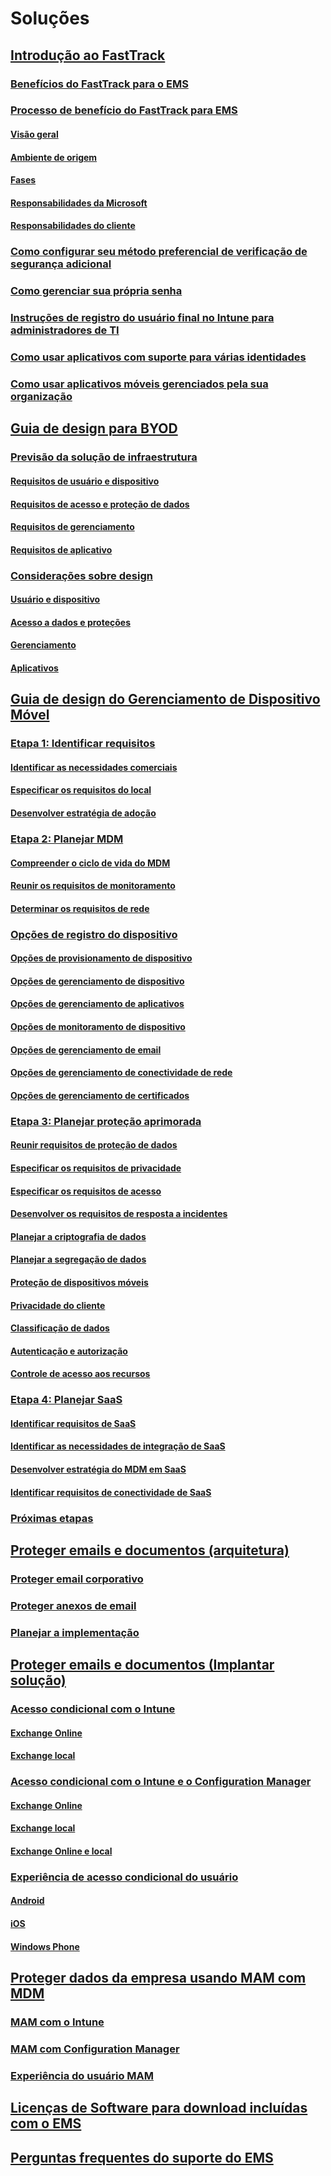 # Soluções
## [Introdução ao FastTrack](enterprise-mobility-fasttrack-program.md)
### [Benefícios do FastTrack para o EMS](fasttrack-center-benefit-for-enterprise-mobility-suite-ems.md)
### [Processo de benefício do FastTrack para EMS](fasttrack-center-benefit-process-for-enterprise-mobility-suite-ems.md)
#### [Visão geral](fasttrack-center-benefit-process-for-ems-overview.md)
#### [Ambiente de origem](fasttrack-center-benefit-process-for-ems-environment-expectations.md)
#### [Fases](fasttrack-center-benefit-process-for-ems-phases.md)
#### [Responsabilidades da Microsoft](fasttrack-center-benefit-process-for-ems-microsoft-responsibilities.md)
#### [Responsabilidades do cliente](fasttrack-center-benefit-process-for-ems-your-responsibilities.md)
### [Como configurar seu método preferencial de verificação de segurança adicional](fasttrack-how-to-enroll-in-mfa.md)
### [Como gerenciar sua própria senha](fasttrack-how-to-manage-your-password.md)
### [Instruções de registro do usuário final no Intune para administradores de TI](fasttrack-intune-enduser-enrollment-instructions.md)
### [Como usar aplicativos com suporte para várias identidades](fasttrack-how-to-use-apps-with-multi-identity-support.md)
### [Como usar aplicativos móveis gerenciados pela sua organização](fasttrack-how-to-work-with-managed-apps.md)
## [Guia de design para BYOD](byod-design-considerations-guide.md)
### [Previsão da solução de infraestrutura](byod-envisioning-the-byod-infrastructure-solution.md)
#### [Requisitos de usuário e dispositivo](byod-user-device-reqs.md)
#### [Requisitos de acesso e proteção de dados](byod-data-access-protection-reqs.md)
#### [Requisitos de gerenciamento](byod-management-reqs.md)
#### [Requisitos de aplicativo](byod-app-reqs.md)
### [Considerações sobre design](byod-design-considerations.md)
#### [Usuário e dispositivo](byod-user-and-device-considerations.md)
#### [Acesso a dados e proteções](byod-data-access-and-protection-considerations.md)
#### [Gerenciamento](byod-management-considerations.md)
#### [Aplicativos](byod-app-considerations.md)
## [Guia de design do Gerenciamento de Dispositivo Móvel](mdm-design-considerations-guide.md)
### [Etapa 1: Identificar requisitos](mdm-step-1-identify-your-mobile-device-management-requirements.md)
#### [Identificar as necessidades comerciais](mdm-identify-business-needs.md)
#### [Especificar os requisitos do local](mdm-specify-mdm-location-requirements.md)
#### [Desenvolver estratégia de adoção](mdm-develop-mdm-adoption-strategy.md)
### [Etapa 2: Planejar MDM](mdm-step-2-plan-for-mobile-device-management.md)
#### [Compreender o ciclo de vida do MDM](mdm-understand-mdm-lifecycle.md)
#### [Reunir os requisitos de monitoramento](mdm-gather-monitoring-requirements.md)
#### [Determinar os requisitos de rede](mdm-determine-network-requirements.md)
### [Opções de registro do dispositivo](mdm-device-enrollment-options.md)
#### [Opções de provisionamento de dispositivo](mdm-device-provisioning-options.md)
#### [Opções de gerenciamento de dispositivo](mdm-device-management-options.md)
#### [Opções de gerenciamento de aplicativos](mdm-application-management-options.md)
#### [Opções de monitoramento de dispositivo](mdm-device-monitoring-options.md)
#### [Opções de gerenciamento de email](mdm-email-management-options.md)
#### [Opções de gerenciamento de conectividade de rede](mdm-network-connectivity-management-options.md)
#### [Opções de gerenciamento de certificados](mdm-certificate-management-options.md)
### [Etapa 3: Planejar proteção aprimorada](mdm-step-3-plan-enhancing-mobile-devices-protection.md)
#### [Reunir requisitos de proteção de dados](mdm-gather-data-protection-requirements.md)
#### [Especificar os requisitos de privacidade](mdm-specify-privacy-requirements.md)
#### [Especificar os requisitos de acesso](mdm-specify-your-access-requirements.md)
#### [Desenvolver os requisitos de resposta a incidentes](mdm-develop-incident-response-requirements.md)
#### [Planejar a criptografia de dados](mdm-data-encryption.md)
#### [Planejar a segregação de dados](mdm-data-segregation.md)
#### [Proteção de dispositivos móveis](mdm-hardening-mobile-devices.md)
#### [Privacidade do cliente](mdm-client-privacy.md)
#### [Classificação de dados](mdm-data-classification.md)
#### [Autenticação e autorização](mdm-authentication-authorization.md)
#### [Controle de acesso aos recursos](mdm-access-control-resources.md)
### [Etapa 4: Planejar SaaS](mdm-step-4-plan-for-software-as-a-service-mobile-device-management.md)
#### [Identificar requisitos de SaaS](mdm-identify-saas-requirements.md)
#### [Identificar as necessidades de integração de SaaS](mdm-identify-saas-solution-infrastructure-integration-needs.md)
#### [Desenvolver estratégia do MDM em SaaS](mdm-develop-saas-mdm-strategy.md)
#### [Identificar requisitos de conectividade de SaaS](mdm-identify-saas-connectivity-requirements.md)
### [Próximas etapas](mdm-next-steps-and-additional-resources.md)
## [Proteger emails e documentos (arquitetura)](architecture-guidance-for-protecting-company-email-and-documents.md)
### [Proteger email corporativo](protect-corporate-email-documents.md)
### [Proteger anexos de email](protect-email-attachments.md)
### [Planejar a implementação](implement-solution.md)
## [Proteger emails e documentos (Implantar solução)](learn-how-to-deploy-a-solution-for-protecting-company-email-and-documents.md)
### [Acesso condicional com o Intune](conditional-access-intune.md)
#### [Exchange Online](conditional-access-intune-exchange-online.md)
#### [Exchange local](conditional-access-intune-exchange.md)
### [Acesso condicional com o Intune e o Configuration Manager](conditional-access-intune-configmgr.md)
#### [Exchange Online](conditional-access-intune-configmgr-exchange-online.md)
#### [Exchange local](conditional-access-intune-configmgr-exchange.md)
#### [Exchange Online e local](conditional-access-intune-configmgr-coexist.md)
### [Experiência de acesso condicional do usuário](end-user-experience-conditional-access.md)
#### [Android](end-user-experience-conditional-access-android.md)
#### [iOS](end-user-experience-conditional-access-ios.md)
#### [Windows Phone](end-user-experience-conditional-access-winphone.md)
## [Proteger dados da empresa usando MAM com MDM](protect-company-data-on-mobile-devices-through-application-management-policies.md)
### [MAM com o Intune](MAM-intune.md)
### [MAM com Configuration Manager](MAM-configmgr.md)
### [Experiência do usuário MAM](end-user-experience-MAM.md)
## [Licenças de Software para download incluídas com o EMS](subscription-might-include-downloadable-software.md)
## [Perguntas frequentes do suporte do EMS](ems-support-faq.md)


<!--HONumber=Oct16_HO1-->


